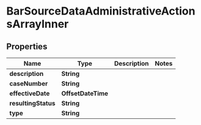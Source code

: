 

# BarSourceDataAdministrativeActionsArrayInner


## Properties

| Name | Type | Description | Notes |
|------------ | ------------- | ------------- | -------------|
|**description** | **String** |  |  |
|**caseNumber** | **String** |  |  |
|**effectiveDate** | **OffsetDateTime** |  |  |
|**resultingStatus** | **String** |  |  |
|**type** | **String** |  |  |



